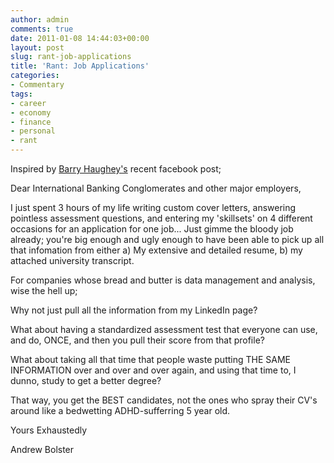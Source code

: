 ```yaml
---
author: admin
comments: true
date: 2011-01-08 14:44:03+00:00
layout: post
slug: rant-job-applications
title: 'Rant: Job Applications'
categories:
- Commentary
tags:
- career
- economy
- finance
- personal
- rant
---
```


Inspired by [Barry Haughey's](http://www.facebook.com/profile.php?id=533924992) recent facebook post;

Dear International Banking Conglomerates and other major employers,

I just spent 3 hours of my life writing custom cover letters, answering pointless assessment questions, and entering my 'skillsets' on 4 different occasions for an application for one job... Just gimme the bloody job already; you're big enough and ugly enough to have been able to pick up all that infomation from either a) My extensive and detailed resume, b) my attached university transcript.

For companies whose bread and butter is data management and analysis, wise the hell up;

Why not just pull all the information from my LinkedIn page?

What about having a standardized assessment test that everyone can use, and do, ONCE, and then you pull their score from that profile?

What about taking all that time that people waste putting THE SAME INFORMATION over and over and over again, and using that time to, I dunno, study to get a better degree?

That way, you get the BEST candidates, not the ones who spray their CV's around like a bedwetting ADHD-sufferring 5 year old.

Yours Exhaustedly

Andrew Bolster
